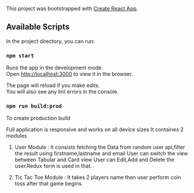 This project was bootstrapped with [Create React App](https://github.com/facebook/create-react-app).

## Available Scripts

In the project directory, you can run:

### `npm start`

Runs the app in the development mode.<br />
Open [http://localhost:3000](http://localhost:3000) to view it in the browser.

The page will reload if you make edits.<br />
You will also see any lint errors in the console.

### `npm run build:prod`
To create production build

Full application is responsive and works on all device sizes
It containes 2 modules
1. User Module :  It consists fetching the Data from random user api,filter the result using firstname,lastname and email
User can switch the view between Tabular and Card view
User can Edit,Add and Delete the user.Redux form is used in that.

2. Tic Tac Toe  Module : It takes 2 players name then user perform coin toss after that game begins.
